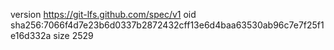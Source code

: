 version https://git-lfs.github.com/spec/v1
oid sha256:7066f4d7e23b6d0337b2872432cff13e6d4baa63530ab96c7e7f25f1e16d332a
size 2529
